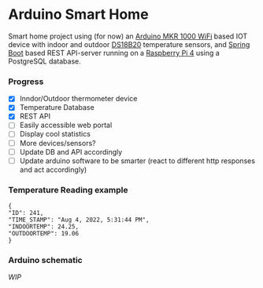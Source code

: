 # Arduino Smart Home
Smart home project using (for now) an
[Arduino MKR 1000 WiFi](https://docs.arduino.cc/hardware/mkr-1000-wifi) based IOT device with indoor and outdoor 
[DS18B20](https://www.kjell.com/globalassets/mediaassets/745057_87081_manual_en.pdf?ref=C2D11F00F2)
temperature sensors, and [Spring Boot](https://spring.io/projects/spring-boot) based REST API-server 
running on a [Raspberry Pi 4](https://www.raspberrypi.com/products/raspberry-pi-4-model-b/) 
using a PostgreSQL database.

### Progress
- [x] Inndor/Outdoor thermometer device
- [x] Temperature Database
- [x] REST API
- [ ] Easily accessible web portal
- [ ] Display cool statistics
- [ ] More devices/sensors?
- [ ] Update DB and API accordingly
- [ ] Update arduino software to be smarter (react to different http responses and act accordingly)

### Temperature Reading example
```
{
"ID": 241,
"TIME_STAMP": "Aug 4, 2022, 5:31:44 PM",
"INDOORTEMP": 24.25,
"OUTDOORTEMP": 19.06
}
```
### Arduino schematic
*WIP*
